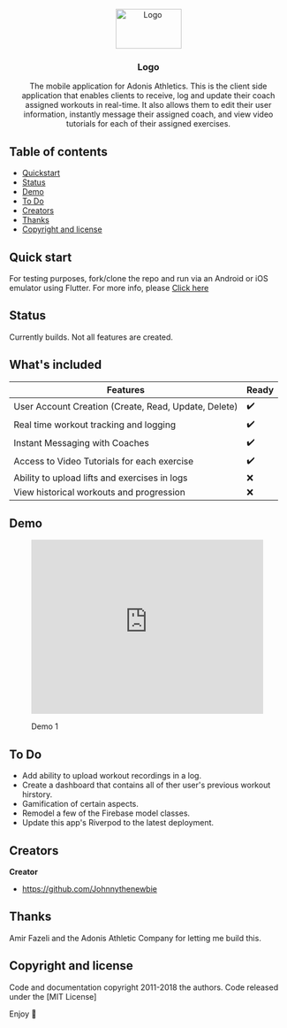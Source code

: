 
<p align="center">
  <a href="https://example.com/">
    <img src="https://www.adonisathletics.com.au/wp-content/uploads/2020/10/logo.png" alt="Logo" width=119 height=72>
  </a>

  <h3 align="center">Logo</h3>

  <p align="center">
    The mobile application for Adonis Athletics. This is the client side application that enables clients to receive, log and update their coach assigned workouts in real-time. It also allows them to edit their user information, instantly message their assigned coach, and view video tutorials for each of their assigned exercises.
    <br>
  </p>
</p>


## Table of contents

- [Quickstart](#quick-start)
- [Status](#status)
-  [Demo](#Demo)
- [To Do](#To-Do)
- [Creators](#creators)
- [Thanks](#thanks)
- [Copyright and license](#copyright-and-license)


## Quick start

For testing purposes, fork/clone the repo and run via an Android or iOS emulator using Flutter. For more info, please 
<a href="https://flutter.dev/docs/get-started/codelab"> Click here </a>

## Status

Currently builds. Not all features are created.

## What's included



| Features| Ready |
| ------------- | ------------- |
| User Account Creation (Create, Read, Update, Delete) | ✔️  |
| Real time workout tracking and logging  | ✔️ |
| Instant Messaging with Coaches  | ✔️ |
| Access to Video Tutorials for each exercise | ✔️ |
| Ability to upload lifts and exercises in logs | ❌|
| View historical workouts and progression | ❌|

## Demo

<figure class="video_container">
  <iframe 
	  src="https://www.youtube.com/embed/gh2JA40HE8Y" 
	  frameborder="0" 
	  allowfullscreen="true"
	  width="420"
	  height="315">
	  </iframe>
<p>Demo 1</p>
</figure>

## To Do
- Add ability to upload workout recordings in a log.
- Create a dashboard that contains all of ther user's previous workout hirstory.
- Gamification of certain aspects.
- Remodel a few of the Firebase model classes.
- Update this app's Riverpod to the latest deployment.

## Creators

**Creator**

- <https://github.com/Johnnythenewbie>

## Thanks

Amir Fazeli and the Adonis Athletic Company for letting me build this.

## Copyright and license

Code and documentation copyright 2011-2018 the authors. Code released under the [MIT License]

Enjoy :metal:
